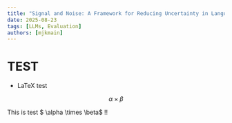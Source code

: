 ```yaml
---
title: "Signal and Noise: A Framework for Reducing Uncertainty in Language Model Evaluation"
date: 2025-08-23
tags: [LLMs, Evaluation]
authors: [mjkmain]
---
```



# TEST

- LaTeX test

$$ \alpha \times \beta $$

This is test $ \alpha \times \beta$ !!